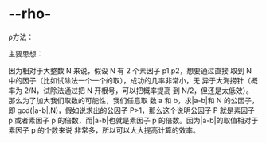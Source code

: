 # --rho-
ρ方法： 

主要思想： 

因为相对于大整数 N 来说，假设 N 有 2 个素因子 p1,p2，想要通过直接
取到 N 中的因子（比如试除法一个一个的取），成功的几率非常小，无
异于大海捞针（概率为 2/N，试除法通过把 N 开根号，可以把概率提高
到 N/2，但还是太低效）。那么为了加大我们取数的可能性，我们任意取
数 a 和 b，求|a-b|和 N 的公因子，即 gcd(|a-b|,N)，假如说求出的公因子
P>1，那么这个说明公因子 P 就是素因子 p 或者素因子 p 的倍数，而|a-b|也就是素因子 p 的倍数。因为|a-b|的取值相对于素因子 p 的个数来说
非常多，所以可以大大提高计算的效率。
